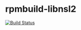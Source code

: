 # rpmbuild-libnsl2
[![Build Status](https://travis-ci.org/aursu/rpmbuild-libnsl2.svg?branch=master)](https://travis-ci.org/aursu/rpmbuild-libnsl2)
